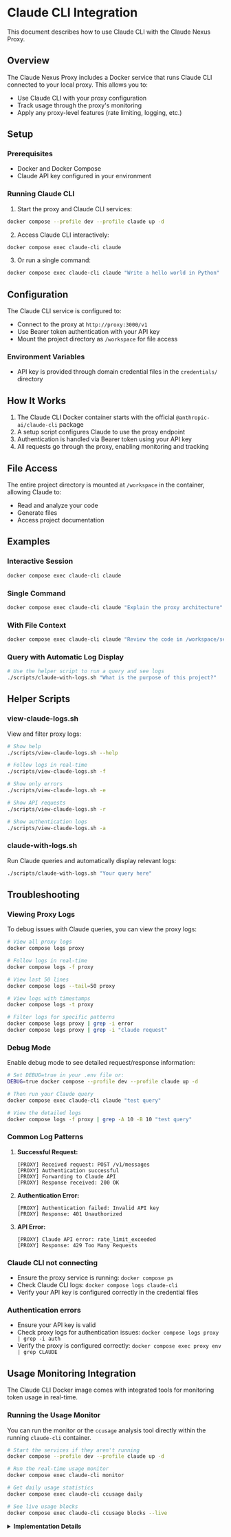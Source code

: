 # Claude CLI Integration

This document describes how to use Claude CLI with the Claude Nexus Proxy.

## Overview

The Claude Nexus Proxy includes a Docker service that runs Claude CLI connected to your local proxy. This allows you to:

- Use Claude CLI with your proxy configuration
- Track usage through the proxy's monitoring
- Apply any proxy-level features (rate limiting, logging, etc.)

## Setup

### Prerequisites

- Docker and Docker Compose
- Claude API key configured in your environment

### Running Claude CLI

1. Start the proxy and Claude CLI services:

```bash
docker compose --profile dev --profile claude up -d
```

2. Access Claude CLI interactively:

```bash
docker compose exec claude-cli claude
```

3. Or run a single command:

```bash
docker compose exec claude-cli claude "Write a hello world in Python"
```

## Configuration

The Claude CLI service is configured to:

- Connect to the proxy at `http://proxy:3000/v1`
- Use Bearer token authentication with your API key
- Mount the project directory as `/workspace` for file access

### Environment Variables

- API key is provided through domain credential files in the `credentials/` directory

## How It Works

1. The Claude CLI Docker container starts with the official `@anthropic-ai/claude-cli` package
2. A setup script configures Claude to use the proxy endpoint
3. Authentication is handled via Bearer token using your API key
4. All requests go through the proxy, enabling monitoring and tracking

## File Access

The entire project directory is mounted at `/workspace` in the container, allowing Claude to:

- Read and analyze your code
- Generate files
- Access project documentation

## Examples

### Interactive Session

```bash
docker compose exec claude-cli claude
```

### Single Command

```bash
docker compose exec claude-cli claude "Explain the proxy architecture"
```

### With File Context

```bash
docker compose exec claude-cli claude "Review the code in /workspace/services/proxy/src/app.ts"
```

### Query with Automatic Log Display

```bash
# Use the helper script to run a query and see logs
./scripts/claude-with-logs.sh "What is the purpose of this project?"
```

## Helper Scripts

### view-claude-logs.sh

View and filter proxy logs:

```bash
# Show help
./scripts/view-claude-logs.sh --help

# Follow logs in real-time
./scripts/view-claude-logs.sh -f

# Show only errors
./scripts/view-claude-logs.sh -e

# Show API requests
./scripts/view-claude-logs.sh -r

# Show authentication logs
./scripts/view-claude-logs.sh -a
```

### claude-with-logs.sh

Run Claude queries and automatically display relevant logs:

```bash
./scripts/claude-with-logs.sh "Your query here"
```

## Troubleshooting

### Viewing Proxy Logs

To debug issues with Claude queries, you can view the proxy logs:

```bash
# View all proxy logs
docker compose logs proxy

# Follow logs in real-time
docker compose logs -f proxy

# View last 50 lines
docker compose logs --tail=50 proxy

# View logs with timestamps
docker compose logs -t proxy

# Filter logs for specific patterns
docker compose logs proxy | grep -i error
docker compose logs proxy | grep -i "claude request"
```

### Debug Mode

Enable debug mode to see detailed request/response information:

```bash
# Set DEBUG=true in your .env file or:
DEBUG=true docker compose --profile dev --profile claude up -d

# Then run your Claude query
docker compose exec claude-cli claude "test query"

# View the detailed logs
docker compose logs -f proxy | grep -A 10 -B 10 "test query"
```

### Common Log Patterns

1. **Successful Request:**

   ```
   [PROXY] Received request: POST /v1/messages
   [PROXY] Authentication successful
   [PROXY] Forwarding to Claude API
   [PROXY] Response received: 200 OK
   ```

2. **Authentication Error:**

   ```
   [PROXY] Authentication failed: Invalid API key
   [PROXY] Response: 401 Unauthorized
   ```

3. **API Error:**
   ```
   [PROXY] Claude API error: rate_limit_exceeded
   [PROXY] Response: 429 Too Many Requests
   ```

### Claude CLI not connecting

- Ensure the proxy service is running: `docker compose ps`
- Check Claude CLI logs: `docker compose logs claude-cli`
- Verify your API key is configured correctly in the credential files

### Authentication errors

- Ensure your API key is valid
- Check proxy logs for authentication issues: `docker compose logs proxy | grep -i auth`
- Verify the proxy is configured correctly: `docker compose exec proxy env | grep CLAUDE`

## Usage Monitoring Integration

The Claude CLI Docker image comes with integrated tools for monitoring token usage in real-time.

### Running the Usage Monitor

You can run the monitor or the `ccusage` analysis tool directly within the running `claude-cli` container.

```bash
# Start the services if they aren't running
docker compose --profile dev --profile claude up -d

# Run the real-time usage monitor
docker compose exec claude-cli monitor

# Get daily usage statistics
docker compose exec claude-cli ccusage daily

# See live usage blocks
docker compose exec claude-cli ccusage blocks --live
```

<details>
<summary><b>Implementation Details</b></summary>

- **Integrated Tools**: The Docker image includes the main `@anthropic-ai/claude-cli` CLI, `ccusage` for usage analysis, and the Python-based `Claude Usage Monitor`.
- **Security**: The container runs as a non-root user (`claude`) on a minimal Alpine base image.
- **Data Persistence**: The `/home/claude/.claude` directory is mounted as a volume to persist configuration, credentials, and usage data across container restarts.
- **Configuration**: The monitor is configured via environment variables (`ANTHROPIC_BASE_URL`, `CLAUDE_HOME`) set within the Docker Compose service definition.

</details>
